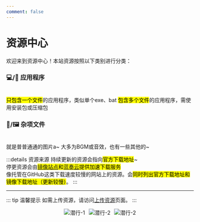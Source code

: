 ```yaml
---
comment: false
---
```

# 资源中心
欢迎来到资源中心！本站资源按照以下类别进行分类：

### 💻/📱 应用程序
<br>
<NCard title="⚙️ 独立型应用程序" link="../resources/application/single/">
  <mark>只包含一个文件</mark>的应用程序，类似单个exe、bat
</NCard>

<NCard title="📦 打包型应用程序" link="../resources/application/pack/">
  <mark>包含多个文件</mark>的应用程序，需使用安装包或压缩包
</NCard>

### 🎵/🖼️  杂项文件
<br>
<NCard title="🖼️  照片" link="../resources/single">
  就是普普通通的图片a~
</NCard>

<NCard title="🎵️  音乐" link="../resources/single">
  大多为BGM或音效，也有一些其他的~
</NCard>

:::details 资源来源
持续更新的资源会指向<mark>官方下载地址</mark>~<br>
停更资源会由<mark>[镜像站点](https://cdn1.kesug.com)和[蓝奏云](https://www.lanzoui.com/)提供加速下载服务</mark><br>
像托管在GitHub这类下载速度较慢的网站上的资源。会<mark>同时列出官方下载地址和镜像下载地址（更新较慢）</mark>。
:::

---

::: tip 温馨提示
如需上传资源，请访问[上传资源](../community/upload)页面。
:::

<div style="display: flex; justify-content: center; flex-wrap: nowrap; gap: 10px; width: 100%;">
  <img src="/eggy/QianXing-1.jpg" alt="潜行-1" style="max-height: 200px;">
  <img src="/eggy/QianXing-2.jpg" alt="潜行-2" style="max-height: 200px;">
  <img src="/eggy/QianXing-3.png" alt="潜行-2" style="max-height: 200px;">
</div>